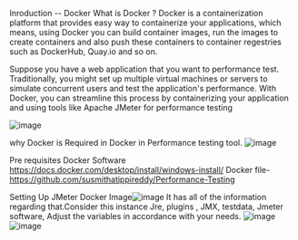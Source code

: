 Inroduction -- Docker
What is Docker ?
Docker is a containerization platform that provides easy way to containerize your applications, which means, using Docker you can build container images, run the images to create containers and also push these containers 
to container regestries such as DockerHub, Quay.io and so on.

Suppose you have a web application that you want to performance test. Traditionally, you might set up multiple virtual machines or servers to simulate concurrent users and test the application's performance. 
With Docker, you can streamline this process by containerizing your application and using tools like Apache JMeter for performance testing

![image](https://github.com/susmithatippireddy/Performance-Testing/assets/145751489/8ca42ee0-0ab5-45c8-af57-c43b4a6692fe)

why Docker is Required in Docker in Performance testing tool.
![image](https://github.com/susmithatippireddy/Performance-Testing/assets/145751489/574abb77-96ab-4b2d-aab5-a13dad015a00)

Pre requisites
Docker Software
    https://docs.docker.com/desktop/install/windows-install/
Docker file-
 https://github.com/susmithatippireddy/Performance-Testing       


Setting Up JMeter Docker Image![image](https://github.com/susmithatippireddy/Performance-Testing/assets/145751489/ade35b73-1cfa-46a9-9e80-46773b72090a)
It has all of the information regarding that.Consider this instance Jre, plugins , JMX, testdata, Jmeter software,
Adjust the variables in accordance with your needs.
![image](https://github.com/susmithatippireddy/Performance-Testing/assets/145751489/a220f3f5-a79b-4700-a880-554f6a7bd6af)
![image](https://github.com/susmithatippireddy/Performance-Testing/assets/145751489/6dc132bd-e41d-4a2a-954a-56590e34eb19)



